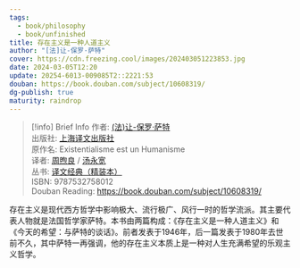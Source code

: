 ```yaml
---
tags:
  - book/philosophy
  - book/unfinished
title: 存在主义是一种人道主义
author: "[法]让-保罗·萨特"
cover: https://cdn.freezing.cool/images/202403051223853.jpg
date: 2024-03-05T12:20
update: 20254-6013-009085T2::2221:53
douban: https://book.douban.com/subject/10608319/
dg-publish: true
maturity: raindrop
---
```

>[!info] Brief Info
>  作者: [(法)让-保罗·萨特](https://book.douban.com/search/%E8%AE%A9-%E4%BF%9D%E7%BD%97%C2%B7%E8%90%A8%E7%89%B9)  
>出版社: [上海译文出版社](https://book.douban.com/press/2582)  
>原作名: Existentialisme est un Humanisme  
>译者: [周煦良](https://book.douban.com/search/%E5%91%A8%E7%85%A6%E8%89%AF) / [汤永宽](https://book.douban.com/search/%E6%B1%A4%E6%B0%B8%E5%AE%BD)  
>丛书: [译文经典（精装本）](https://book.douban.com/series/1831)  
>ISBN: 9787532758012  
>Douban Reading: https://book.douban.com/subject/10608319/

存在主义是现代西方哲学中影响极大、流行极广、风行一时的哲学流派。其主要代表人物就是法国哲学家萨特。本书由两篇构成：《存在主义是一种人道主义》和《今天的希望：与萨特的谈话》。前者发表于1946年，后一篇发表于1980年去世前不久，其中萨特一再强调，他的存在主义本质上是一种对人生充满希望的乐观主义哲学。